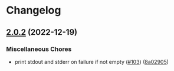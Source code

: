 # Changelog

## [2.0.2](https://github.com/hendrikmaus/helm-templexer/compare/2.0.1...v2.0.2) (2022-12-19)


### Miscellaneous Chores

* print stdout and stderr on failure if not empty ([#103](https://github.com/hendrikmaus/helm-templexer/issues/103)) ([8a02905](https://github.com/hendrikmaus/helm-templexer/commit/8a02905dd0bbc51399b57e35ff60d4c054eb2f91))
